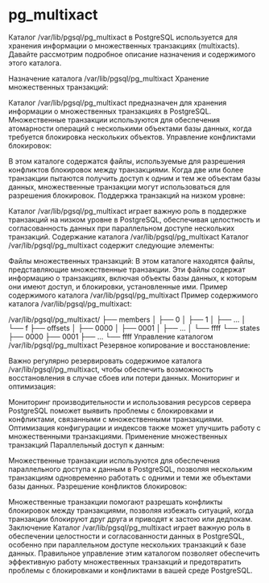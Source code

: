 # pg_multixact
Каталог /var/lib/pgsql/pg_multixact в PostgreSQL используется для хранения информации о множественных транзакциях (multixacts). Давайте рассмотрим подробное описание назначения и содержимого этого каталога.

Назначение каталога /var/lib/pgsql/pg_multixact
Хранение множественных транзакций:

Каталог /var/lib/pgsql/pg_multixact предназначен для хранения информации о множественных транзакциях в PostgreSQL. Множественные транзакции используются для обеспечения атомарности операций с несколькими объектами базы данных, когда требуется блокировка нескольких объектов.
Управление конфликтами блокировок:

В этом каталоге содержатся файлы, используемые для разрешения конфликтов блокировок между транзакциями. Когда две или более транзакции пытаются получить доступ к одним и тем же объектам базы данных, множественные транзакции могут использоваться для разрешения блокировок.
Поддержка транзакций на низком уровне:

Каталог /var/lib/pgsql/pg_multixact играет важную роль в поддержке транзакций на низком уровне в PostgreSQL, обеспечивая целостность и согласованность данных при параллельном доступе нескольких транзакций.
Содержание каталога /var/lib/pgsql/pg_multixact
Каталог /var/lib/pgsql/pg_multixact содержит следующие элементы:

Файлы множественных транзакций:
В этом каталоге находятся файлы, представляющие множественные транзакции. Эти файлы содержат информацию о транзакциях, включая объекты базы данных, к которым они имеют доступ, и блокировки, установленные ими.
Пример содержимого каталога /var/lib/pgsql/pg_multixact
Пример содержимого каталога /var/lib/pgsql/pg_multixact:


/var/lib/pgsql/pg_multixact/
├── members
│   ├── 0
│   ├── 1
│   ├── ...
│   └── f
├── offsets
│   ├── 0000
│   ├── 0001
│   ├── ...
│   └── ffff
└── states
    ├── 0000
    ├── 0001
    ├── ...
    └── ffff
Управление каталогом /var/lib/pgsql/pg_multixact
Резервное копирование и восстановление:

Важно регулярно резервировать содержимое каталога /var/lib/pgsql/pg_multixact, чтобы обеспечить возможность восстановления в случае сбоев или потери данных.
Мониторинг и оптимизация:

Мониторинг производительности и использования ресурсов сервера PostgreSQL поможет выявить проблемы с блокировками и конфликтами, связанными с множественными транзакциями. Оптимизация конфигурации и индексов также может улучшить работу с множественными транзакциями.
Применение множественных транзакций
Параллельный доступ к данным:

Множественные транзакции используются для обеспечения параллельного доступа к данным в PostgreSQL, позволяя нескольким транзакциям одновременно работать с одними и теми же объектами базы данных.
Разрешение конфликтов блокировок:

Множественные транзакции помогают разрешать конфликты блокировок между транзакциями, позволяя избежать ситуаций, когда транзакции блокируют друг друга и приводят к застою или дедлокам.
Заключение
Каталог /var/lib/pgsql/pg_multixact играет важную роль в обеспечении целостности и согласованности данных в PostgreSQL, особенно при параллельном доступе нескольких транзакций к базе данных. Правильное управление этим каталогом позволяет обеспечить эффективную работу множественных транзакций и предотвратить проблемы с блокировками и конфликтами в вашей среде PostgreSQL.